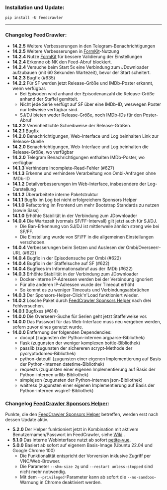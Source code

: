 ### Installation und Update:

`pip install -U feedcrawler`

---

### Changelog FeedCrawler:

- **14.2.5** Weitere Verbesserungen in den Telegram-Benachrichtigungen
- **14.2.5** Weitere Verbesserungen in [FormKit](https://formkit.com/)-Nutzung
- **14.2.4** Nutze [FormKit](https://formkit.com/) für bessere Validierung der Einstellungen
- **14.2.4** Erkenne ob NK den Feed-Abruf blockiert.
- **14.2.4** Versuche beim Start 5x eine Verbindung zum JDownloader aufzubauen (mit 60 Sekunden Wartezeit),
  bevor der Start scheitert.
- **14.2.3** Bugfix (#635)
- **14.2.2** Für SF werden jetzt Release-Größe und IMDb-Poster erkannt, wenn verfügbar.
  - Bei Episoden wird anhand der Episodenanzahl die Release-Größe anhand der Staffel gemittelt.
  - Nicht jede Serie verfügt auf SF über eine IMDb-ID, weswegen Poster nur teilweise verfügbar sind.
  - SJ/DJ bieten weder Release-Größe, noch IMDb-IDs für den Poster-Abruf
- **14.2.2** Vereinheitlichte Schreibweise der Release-Größen.
- **14.2.1** Bugfix
- **14.2.0** Benachrichtigungen, Web-Interface und Log beinhalten Link zur Release-Quelle
- **14.2.0** Benachrichtigungen, Web-Interface und Log beinhalten die Release-Größe, wo verfügbar
- **14.2.0** Telegram Benachrichtigungen enthalten IMDb-Poster, wo verfügbar
- **14.1.3** Verhindere Incomplete-Read-Fehler (#627)
- **14.1.3** Erkenne und verhindere Verarbeitung von Ombi-Anfragen ohne IMDb-ID
- **14.1.2** Detailverbesserungen im Web-Interface, insbesondere der Log-Darstellung
- **14.1.2** Überarbeitete interne Paketstruktur
- **14.1.1** Bugfix im Log bei nicht erfolgreichem Sponsors Helper
- **14.1.0** Refactoring im Frontend um mehr Bootstrap Standards zu nutzen (sowie Sass)
- **14.1.0** Erhöhte Stabilität in der Verbindung zum JDownloader
- **14.0.4** Die Wartezeit (vormals SF/FF-Intervall) gilt jetzt auch für SJ/DJ.
    - Die Ban-Erkennung von SJ/DJ ist mittlerweile ähnlich streng wie bei SF/FF.
    - Die Einstellung wurde von SF/FF in die allgemeinen Einstellungen verschoben.
- **14.0.4** Verbesserungen beim Setzen und Auslesen der Ombi/Overseerr-URL (#622)
- **14.0.4** Bugfix in der Episodensuche per Ombi (#622)
- **14.0.4** Bugfix in der Staffelsuche auf SF (#622)
- **14.0.4** Bugfixes im Informationsabruf aus der IMDb (#622)
- **14.0.3** Erhöhte Stabilität in der Verbindung zum JDownloader
    - Docker-interne IP-Adressen werden bei der Verbindung ignoriert
    - Für alle anderen IP-Adressen wurde der Timeout erhöht
    - So kommt es zu weniger Timeouts und Verbindungsabbrüchen
- **14.0.3** Der Sponsors-Helper-Click'n'Load funktioniert wieder.
- **14.0.2** Lösche Paket
  durch [FeedCrawler Sponsors Helper](https://github.com/rix1337/FeedCrawler/wiki/5.-FeedCrawler-Sponsors-Helper) nach
  drei Fehlversuchen.
- **14.0.1** Bugfixes (#614)
- **14.0.0** Die Overseerr-Suche für Serien geht jetzt Staffelweise vor.
- **14.0.0** Das Passwort für das Web-Interface muss neu vergeben werden, sofern zuvor eines genutzt wurde.
- **14.0.0** Entfernung der folgenden Dependencies:
    - docopt (zugunsten der Python-internen argparse-Bibliothek)
    - flask (zugunsten der weniger komplexen bottle-Bibliothek)
    - passlib (zugunsten der sichereren scrypt-Methode der pycryptodomex-Bibliothek)
    - python-dateutil (zugunsten einer eigenen Implementierung auf Basis der Python-internen datetime-Bibliothek)
    - requests (zugunsten einer eigenen Implementierung auf Basis der Python-internen urllib-Bibliothek)
    - simplejson (zugunsten der Python-internen json-Bibliothek)
    - waitress (zugunsten einer eigenen Implementierung auf Basis der Python-internen wsgiref-Bibliothek)

### Changelog [FeedCrawler Sponsors Helper](https://github.com/rix1337/FeedCrawler/wiki/5.-FeedCrawler-Sponsors-Helper):

Punkte, die den [FeedCrawler Sponsors Helper](https://github.com/rix1337/RSScrawler/wiki/5.-FeedCrawler-Sponsors-Helper)
betreffen, werden erst nach dessen Update aktiv.

- **5.2.0** Der Helper funktioniert jetzt in Kombination mit aktivem Benutzernamen/Passwort im FeedCrawler,
  siehe [Wiki](https://github.com/rix1337/FeedCrawler/wiki/5.-FeedCrawler-Sponsors-Helper#passwortgesch%C3%BCtzter-feedcrawler)
  .
- **5.1.0** Das interne Webinterface nutzt ab sofort [petite-vue](https://github.com/vuejs/petite-vue).
- **5.0.0** Basiert ab sofort auf eigenem Basis-Image (Ubuntu 22.04 und Google Chrome 100)
    - Die Funktionalität entspricht der Vorversion inklusive Zugriff per VNC/Web-Browser.
    - Die Parameter `--shm-size 2g` und `--restart unless-stopped` sind nicht mehr notwendig.
    - Mit dem `--privileged`-Parameter kann ab sofort die `--no-sandbox`-Warnung in Chrome deaktiviert werden.
